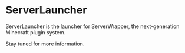 # ServerLauncher

ServerLauncher is the launcher for ServerWrapper, the next-generation Minecraft plugin system.

Stay tuned for more information.
